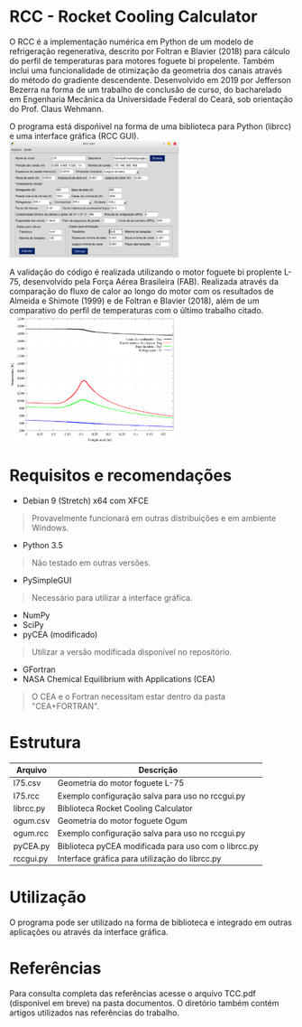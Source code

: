 # RCC - Rocket Cooling Calculator

O RCC é a implementação numérica em Python de um modelo de refrigeração regenerativa, descrito por Foltran e Blavier (2018) para cálculo do perfil de temperaturas para motores foguete bi propelente. Também inclui uma funcionalidade de otimização da geometria dos canais através do método do gradiente descendente.
Desenvolvido em 2019 por Jefferson Bezerra na forma de um trabalho de conclusão de curso, do bacharelado em Engenharia Mecânica da Universidade Federal do Ceará, sob orientação do Prof. Claus Wehmann.

O programa está dispońivel na forma de uma biblioteca para Python (librcc) e uma interface gráfica (RCC GUI).
<img src="/figures/fig1.png" width="300"/>

A validação do código é realizada utilizando o motor foguete bi proplente L-75, desenvolvido pela Força Aérea Brasileira (FAB). Realizada através da comparação do fluxo de calor ao longo do motor com os resultados de Almeida e Shimote (1999) e de Foltran e Blavier (2018), além de um comparativo do perfil de temperaturas com o último trabalho citado.
<img src="/figures/fig2.png" width="300"/>

# Requisitos e recomendações
- Debian 9 (Stretch) x64 com XFCE
> Provavelmente funcionará em outras distribuições e em ambiente Windows.
- Python 3.5
> Não testado em outras versões.
- PySimpleGUI
> Necessário para utilizar a interface gráfica.
- NumPy
- SciPy
- pyCEA (modificado)
> Utilizar a versão modificada disponível no repositório.
- GFortran
- NASA Chemical Equilibrium with Applications (CEA)
> O CEA e o Fortran necessitam estar dentro da pasta "CEA+FORTRAN".

# Estrutura

|Arquivo       |Descrição                         |
|--------------|----------------------------------------------------|
|l75.csv       |Geometria do motor foguete L-75                     |
|l75.rcc       |Exemplo configuração salva para uso no rccgui.py    |
|librcc.py     |Biblioteca Rocket Cooling Calculator                |
|ogum.csv      |Geometria do motor foguete Ogum                     |
|ogum.rcc      |Exemplo configuração salva para uso no rccgui.py    |
|pyCEA.py      |Biblioteca pyCEA modificada para uso com o librcc.py|
|rccgui.py     |Interface gráfica para utilização do librcc.py      |

# Utilização

O programa pode ser utilizado na forma de biblioteca e integrado em outras aplicações ou através da interface gráfica.

# Referências

Para consulta completa das referências acesse o arquivo TCC.pdf (disponível em breve) na pasta documentos. O diretório também contém artigos utilizados nas referências do trabalho.